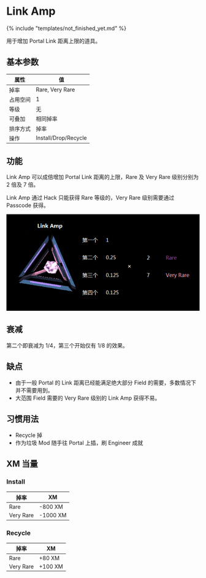 # Link Amp

{% include "templates/not_finished_yet.md" %}

用于增加 Portal Link 距离上限的道具。

## 基本参数

| 属性 | 值 |
|-|-|
| 掉率 | Rare, Very Rare |
| 占用空间 | 1 |
| 等级 | 无 |
| 可叠加 | 相同掉率 |
| 排序方式 | 掉率 |
| 操作 | Install/Drop/Recycle |

## 功能

Link Amp 可以成倍增加 Portal Link 距离的上限，Rare 及 Very Rare 级别分别为 2 倍及 7 倍。

Link Amp 通过 Hack 只能获得 Rare 等级的，Very Rare 级别需要通过 Passcode 获得。

![Link Amp Summary](images/link_amp_summary.png)

## 衰减

第二个即衰减为 1/4，第三个开始仅有 1/8 的效果。

## 缺点

 * 由于一般 Portal 的 Link 距离已经能满足绝大部分 Field 的需要，多数情况下并不需要用到。
 * 大范围 Field 需要的 Very Rare 级别的 Link Amp 获得不易。

## 习惯用法

 * Recycle 掉
 * 作为垃圾 Mod 随手往 Portal 上插，刷 Engineer 成就

## XM 当量

### Install

| 掉率 | XM |
|-|-|
| Rare | -800 XM |
| Very Rare | -1000 XM |

### Recycle

| 掉率 | XM |
|-|-|
| Rare | +80 XM |
| Very Rare | +100 XM |
